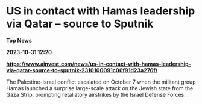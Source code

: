 # US in contact with Hamas leadership via Qatar – source to Sputnik
**Top News**

**2023-10-31 12:20**

**https://www.ainvest.com/news/us-in-contact-with-hamas-leadership-via-qatar-source-to-sputnik-2310100091c06f91d23a276f/**

The Palestine-Israel conflict escalated on October 7 when the militant group Hamas launched a surprise large-scale attack on the Jewish state from the Gaza Strip, prompting retaliatory airstrikes by the Israel Defense Forces. .
